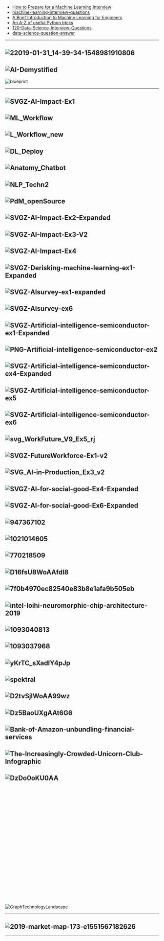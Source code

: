 
- [How to Prepare for a Machine Learning Interview](https://semanti.ca/blog/?how-to-prepare-for-a-machine-learning-interview)
- [machine-learning-interview-questions](https://github.com/Sroy20/machine-learning-interview-questions)
- [A Brief Introduction to Machine
Learning for Engineers](https://arxiv.org/pdf/1709.02840v3.pdf)
- [An A-Z of useful Python tricks](https://medium.freecodecamp.org/an-a-z-of-useful-python-tricks-b467524ee747)
- [120-Data-Science-Interview-Questions](https://github.com/kojino/120-Data-Science-Interview-Questions)
- [data-science-question-answer](https://github.com/ShuaiW/data-science-question-answer)

--------------------
![22019-01-31_14-39-34-1548981910806](https://res.infoq.com/news/2019/02/Grady-Booch-Future-AI/en/resources/22019-01-31_14-39-34-1548981910806.jpg)
-------------
![AI-Demystified](http://nirvacana.com/thoughts/wp-content/uploads/2018/01/AI-Demystified.png)
-------------
![blueprint](https://github.com/h2oai/mli-resources/blob/master/blueprint.png)

---------------
![SVGZ-AI-Impact-Ex1](https://www.mckinsey.com/~/media/McKinsey/Featured%20Insights/Artificial%20Intelligence/Notes%20from%20the%20AI%20frontier%20Applications%20and%20value%20of%20deep%20learning/SVGZ-AI-Impact-Ex1.ashx)
-------------
![ML_Workflow](https://www.aisoma.de/wp-content/uploads/2019/03/ML_Workflow-1024x717.jpg)
-------------
![L_Workflow_new](https://www.aisoma.de/wp-content/uploads/2019/03/L_Workflow_new-1024x671.jpg)
-------------
![DL_Deploy](https://www.aisoma.de/wp-content/uploads/2019/03/DL_Deploy-1024x561.jpg)
-------------
![Anatomy_Chatbot](https://www.aisoma.de/wp-content/uploads/2019/03/Anatomy_Chatbot-1024x565.jpg)
-------------
![NLP_Techn2](https://www.aisoma.de/wp-content/uploads/2019/03/NLP_Techn2-1024x595.jpg)
-------------
![PdM_openSource](https://www.aisoma.de/wp-content/uploads/2019/03/PdM_openSource-1024x569.jpg)
-------------
![SVGZ-AI-Impact-Ex2-Expanded](https://www.mckinsey.com/~/media/McKinsey/Featured%20Insights/Artificial%20Intelligence/Notes%20from%20the%20AI%20frontier%20Applications%20and%20value%20of%20deep%20learning/SVGZ-AI-Impact-Ex2-Expanded.ashx)
-------------
![SVGZ-AI-Impact-Ex3-V2](https://www.mckinsey.com/~/media/McKinsey/Featured%20Insights/Artificial%20Intelligence/Notes%20from%20the%20AI%20frontier%20Applications%20and%20value%20of%20deep%20learning/SVGZ-AI-Impact-Ex3-V2.ashx)
-------------
![SVGZ-AI-Impact-Ex4](https://www.mckinsey.com/~/media/McKinsey/Featured%20Insights/Artificial%20Intelligence/Notes%20from%20the%20AI%20frontier%20Applications%20and%20value%20of%20deep%20learning/SVGZ-AI-Impact-Ex4.ashx)
-------------
![SVGZ-Derisking-machine-learning-ex1-Expanded](https://www.mckinsey.com/~/media/McKinsey/Business%20Functions/Risk/Our%20Insights/Derisking%20machine%20learning%20and%20artificial%20intelligence/SVGZ-Derisking-machine-learning-ex1-Expanded.ashx)
-------------
![SVGZ-AIsurvey-ex1-expanded](https://www.mckinsey.com/~/media/McKinsey/Featured%20Insights/Artificial%20Intelligence/AI%20adoption%20advances%20but%20foundational%20barriers%20remain/SVGZ-AIsurvey-ex1-expanded.ashx)
-------------
![SVGZ-AIsurvey-ex6](https://www.mckinsey.com/~/media/McKinsey/Featured%20Insights/Artificial%20Intelligence/AI%20adoption%20advances%20but%20foundational%20barriers%20remain/SVGZ-AIsurvey-ex6.ashx)
-------------
![SVGZ-Artificial-intelligence-semiconductor-ex1-Expanded](https://www.mckinsey.com/~/media/McKinsey/Industries/Semiconductors/Our%20Insights/Artificial%20intelligence%20hardware%20New%20opportunities%20for%20semiconductor%20companies/SVGZ-Artificial-intelligence-semiconductor-ex1-Expanded.ashx)
-------------
![PNG-Artificial-intelligence-semiconductor-ex2](https://www.mckinsey.com/~/media/McKinsey/Industries/Semiconductors/Our%20Insights/Artificial%20intelligence%20hardware%20New%20opportunities%20for%20semiconductor%20companies/PNG-Artificial-intelligence-semiconductor-ex2.ashx)
-------------
![SVGZ-Artificial-intelligence-semiconductor-ex4-Expanded](https://www.mckinsey.com/~/media/McKinsey/Industries/Semiconductors/Our%20Insights/Artificial%20intelligence%20hardware%20New%20opportunities%20for%20semiconductor%20companies/SVGZ-Artificial-intelligence-semiconductor-ex4-Expanded.ashx)
-------------
![SVGZ-Artificial-intelligence-semiconductor-ex5](https://www.mckinsey.com/~/media/McKinsey/Industries/Semiconductors/Our%20Insights/Artificial%20intelligence%20hardware%20New%20opportunities%20for%20semiconductor%20companies/SVGZ-Artificial-intelligence-semiconductor-ex5.ashx)
-------------
![SVGZ-Artificial-intelligence-semiconductor-ex6](https://www.mckinsey.com/~/media/McKinsey/Industries/Semiconductors/Our%20Insights/Artificial%20intelligence%20hardware%20New%20opportunities%20for%20semiconductor%20companies/SVGZ-Artificial-intelligence-semiconductor-ex6.ashx)
-------------
![svg_WorkFuture_V9_Ex5_rj](https://www.mckinsey.com/~/media/McKinsey/Featured%20Insights/Future%20of%20Organizations/What%20the%20future%20of%20work%20will%20mean%20for%20jobs%20skills%20and%20wages/svg_WorkFuture_V9_Ex5_rj.ashx)
-------------
![SVGZ-FutureWorkforce-Ex1-v2](https://www.mckinsey.com/~/media/McKinsey/Featured%20Insights/Future%20of%20Organizations/Skill%20shift%20Automation%20and%20the%20future%20of%20the%20workforce/SVGZ-FutureWorkforce-Ex1-v2.ashx)
-------------
![SVG_AI-in-Production_Ex3_v2](https://www.mckinsey.com/~/media/McKinsey/Business%20Functions/McKinsey%20Analytics/Our%20Insights/AI%20in%20production/SVG_AI-in-Production_Ex3_v2.ashx)
-------------
![SVGZ-AI-for-social-good-Ex4-Expanded](https://www.mckinsey.com/~/media/McKinsey/Featured%20Insights/Artificial%20Intelligence/Applying%20artificial%20intelligence%20for%20social%20good/SVGZ-AI-for-social-good-Ex4-Expanded.ashx)
-------------
![SVGZ-AI-for-social-good-Ex6-Expanded](https://www.mckinsey.com/~/media/McKinsey/Featured%20Insights/Artificial%20Intelligence/Applying%20artificial%20intelligence%20for%20social%20good/SVGZ-AI-for-social-good-Ex6-Expanded.ashx)
-------------
![947367102](https://st1.ning.com/topology/rest/1.0/file/get/947367102?profile=original)
-------------
![1021014605](https://storage.ning.com/topology/rest/1.0/file/get/1021014605?profile=original)
-------------
![770218509](https://st1.ning.com/topology/rest/1.0/file/get/770218509?profile=original)
-------------
![D16fsU8WoAAfdl8](https://pbs.twimg.com/media/D16fsU8WoAAfdl8.jpg)
-------------
![7f0b4970ec82540e83b8e1afa9b505eb](https://zdnet3.cbsistatic.com/hub/i/2019/03/13/26fc36d4-6a48-444a-b9d3-ec69b11b4950/7f0b4970ec82540e83b8e1afa9b505eb/screen-shot-2019-03-12-at-9-50-40-am.png)
-------------

![intel-loihi-neuromorphic-chip-architecture-2019](https://zdnet4.cbsistatic.com/hub/i/r/2019/02/23/4c8c7d7e-c7e5-4758-8ae4-63dd7ec47b96/resize/1170x878/8c975cac6c8adc719175988fd2349841/intel-loihi-neuromorphic-chip-architecture-2019.jpg)
-------------
![1093040813](https://st1.ning.com/topology/rest/1.0/file/get/1093040813?profile=original)
-------------
![1093037968](https://storage.ning.com/topology/rest/1.0/file/get/1093037968?profile=original)
-------------

![yKrTC_sXadIY4pJp](https://cdn-images-1.medium.com/max/800/0*yKrTC_sXadIY4pJp.png)
-------------
![spektral](https://www.analyticsindiamag.com/wp-content/uploads/2019/03/spektral.png)
-------------
![D2tvSjIWoAA99wz](https://pbs.twimg.com/media/D2tvSjIWoAA99wz.jpg:large)
-------------
![Dz5BaoUXgAAt6G6](https://pbs.twimg.com/media/Dz5BaoUXgAAt6G6.jpg)
-------------
![Bank-of-Amazon-unbundling-financial-services](https://s3.amazonaws.com/cbi-research-portal-uploads/2018/06/12135627/Bank-of-Amazon-unbundling-financial-services.jpg)
-------------
![The-Increasingly-Crowded-Unicorn-Club-Infographic](https://135c1.https.cdn.softlayer.net/80135C1/media/v1/AUTH_d0619b05-07fc-49f0-8249-da585ea45ce5/blog/The-Increasingly-Crowded-Unicorn-Club-Infographic.png)
-----------
![DzDo0oKU0AA](https://pbs.twimg.com/media/DzDo0oKU0AA-SAm.jpg)
-------------
![]()
-------------
![]()
-------------
![]()
-------------
![]()
-------------
![]()
-------------
![]()
-------------
![]()
-------------
![]()
-------------
![]()
-------------
![]()
-------------
![]()
-------------
![]()
-------------
![]()
-------------
![GraphTechnologyLandscape](https://graphaware.com/assets/graphtechnologylandscape/GraphTechnologyLandscape.jpg)

-------------
![2019-market-map-173-e1551567182626](https://i2.wp.com/www.thegerontechnologist.com/wp-content/uploads/2019/03/2019-market-map-173-e1551567182626.png?w=1588&ssl=1)
-------------
----------------
